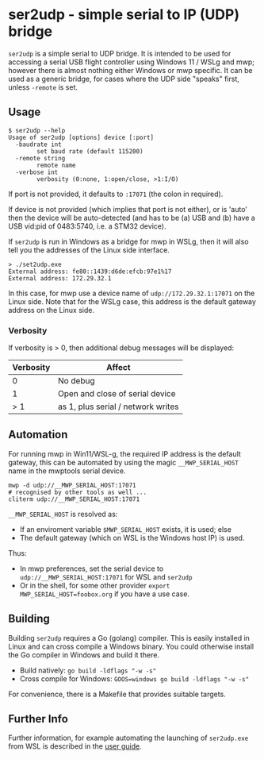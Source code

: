 # ser2udp - simple serial to IP (UDP) bridge

`ser2udp` is a simple serial to UDP bridge. It is intended to be used for accessing a serial USB flight controller using Windows 11 / WSLg and mwp; however there is almost nothing either Windows or mwp specific. It can be used as a generic bridge, for cases where the UDP side "speaks" first, unless `-remote` is set.

## Usage

```
$ ser2udp --help
Usage of ser2udp [options] device [:port]
  -baudrate int
    	set baud rate (default 115200)
  -remote string
    	remote name
  -verbose int
    	verbosity (0:none, 1:open/close, >1:I/O)
```

If port is not provided, it defaults to `:17071` (the colon in required).

If device is not provided (which implies that port is not either), or is 'auto' then the device will be auto-detected (and has to be (a) USB and (b) have a USB vid:pid of 0483:5740, i.e. a STM32 device).

If `ser2udp` is run in Windows as a bridge for mwp in WSLg, then it will also tell you the addresses of the Linux side interface.

```
> ./set2udp.exe
External address: fe80::1439:d6de:efcb:97e1%17
External address: 172.29.32.1
```

In this case, for mwp use a device name of `udp://172.29.32.1:17071` on the Linux side. Note that for the WSLg case, this address is the default gateway address on the Linux side.

### Verbosity

If verbosity is > 0, then additional debug messages will be displayed:

| Verbosity | Affect |
| --------- | ------ |
| 0         | No debug |
| 1         | Open and close of serial device |
| > 1       | as 1, plus serial / network writes |

## Automation

For running mwp in Win11/WSL-g, the required IP address is the default gateway, this can be automated by using the magic `__MWP_SERIAL_HOST` name in the mwptools serial device.

```
mwp -d udp://__MWP_SERIAL_HOST:17071
# recognised by other tools as well ...
cliterm udp://__MWP_SERIAL_HOST:17071
```

`__MWP_SERIAL_HOST` is resolved as:

* If an enviroment variable `$MWP_SERIAL_HOST` exists, it is used; else
* The default gateway (which on WSL is the Windows host IP) is used.

Thus:

* In mwp preferences, set the serial device to `udp://__MWP_SERIAL_HOST:17071` for WSL and `ser2udp`
* Or in the shell, for some other provider `export MWP_SERIAL_HOST=foobox.org` if you have a use case.


## Building

Building `ser2udp` requires a Go (golang) compiler. This is easily installed in Linux and can cross compile a Windows binary. You could otherwise install the Go compiler in Windows and build it there.

* Build natively: `go build -ldflags "-w -s"`
* Cross compile for Windows: `GOOS=windows go build -ldflags "-w -s"`

For convenience, there is a Makefile that provides suitable targets.

## Further Info

Further information, for example automating the launching of `ser2udp.exe` from WSL is described in the [user guide](https://stronnag.github.io/mwptools/mwp-in-Windows-11---WSL-G/#autos2n).
